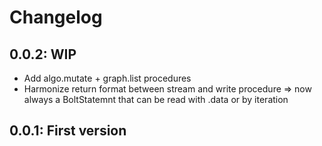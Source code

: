 # Changelog

## 0.0.2: WIP

- Add algo.mutate + graph.list procedures
- Harmonize return format between stream and write procedure => now always a BoltStatemnt that can be read with .data or by iteration


## 0.0.1: First version
